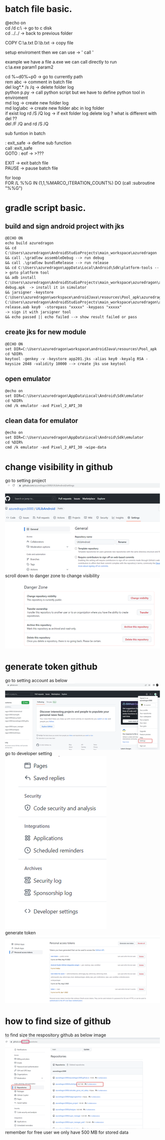 # batch file basic.  

@echo on  
cd /d c:\ -> go to c disk  
cd ../../ -> back to previous folder 
  
COPY C:\a.txt D:\b.txt -> copy file  
  
setup enviroment then we can use -> ' call '  
  
example we have a file a.exe we can call directly to run  
c:\a.exe param1 param2  
  
cd %~d0%~p0 -> go to currently path  
rem abc -> comment in batch file  
del log\*.* /s /q -> delete folder log  
python p.py -> call python script but we have to define python tool in enviroment  
md log -> create new folder log  
md log\abc -> create new folder abc in log folder  
if exist log rd /S /Q log -> if exit folder log delete log ? what is different with del ??  
del /F /Q and rd /S /Q  
  
sub funtion in batch  
  
  
: exit_safe -> define sub function  
call :exit_safe  
GOTO : eof -> >???  
  
EXIT -> exit batch file  
PAUSE -> pause batch file  
  
for loop  
FOR /L %%G IN (1,1,%MARCO_ITERATION_COUNT%) DO (call :subroutine "%%G")  
  
  
# gradle script basic.  

## build and sign android project with jks
    @ECHO ON
    echo build azuredragon 
    && cd C:\Users\azuredragon\AndroidStudioProjects\main_workspace\azuredragon 
    && call .\gradlew assembleDebug --> run debug
    && call .\gradlew bundleRelease --> run release
    && cd C:\Users\azuredragon\appData\Local\Android\Sdk\platform-tools --> goto platform tool
    && adb install C:\Users\azuredragon\AndroidStudioProjects\main_workspace\azuredragon\app\build\outputs\apk\debug\app-debug.apk  -> install it in simulator
    && jarsigner -keystore C:\Users\azuredragon\workspace\androidJava\resources\Pool_apk\azuredragon.jks
    C:\Users\azuredragon\AndroidStudioProjects\main_workspace\azuredragon\app\build\outputs\bundle\release\app-release.aab key0  -storepass "xxxxx" -keypass "xxxxx" 
    -> sign it with jarsigner tool
    && echo passed || echo failed --> show result failed or pass

## create jks for new module

    @ECHO ON
    set DIR=C:\Users\azuredragon\workspace\androidJava\resources\Pool_apk
    cd %DIR%
    keytool -genkey -v -keystore app201.jks -alias key0 -keyalg RSA -keysize 2048 -validity 10000 --> create jks use keytool  
## open emulator

    @echo on
    set DIR=C:\Users\azuredragon\AppData\Local\Android\Sdk\emulator
    cd %DIR%
    cmd /k emulator -avd Pixel_2_API_30

## clean data for emulator

    @echo on
    set DIR=C:\Users\azuredragon\AppData\Local\Android\Sdk\emulator
    cd %DIR%
    cmd /k emulator -avd Pixel_2_API_30 -wipe-data

# change visibility in github
go to setting project  
<img src="https://github.com/azuredragon3000/azuredragon3000.github.io/blob/main/settting project.png"  />  
scroll down to danger zone to change visibility    
<img src="https://github.com/azuredragon3000/azuredragon3000.github.io/blob/main/dangerzone.png"  />  

# generate token github  
go to setting account as below  
<img src="https://github.com/azuredragon3000/azuredragon3000.github.io/blob/main/setting.png"  />  
go to developer setting  
<img src="https://github.com/azuredragon3000/azuredragon3000.github.io/blob/main/developersetting.png"  />   
generate token  
<img src="https://github.com/azuredragon3000/azuredragon3000.github.io/blob/main/generate token github.png"  />   

# how to find size of github
to find size the respository github as below image  
<img src="https://github.com/azuredragon3000/azuredragon3000.github.io/blob/main/2022-07-14_14h58_21.png"  />  
remember for free user we only have 500 MB for stored data  
